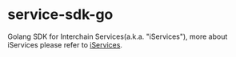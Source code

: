 # service-sdk-go

Golang SDK for Interchain Services(a.k.a. "iServices"), more about iServices please refer to [iServices](https://github.com/irisnet/irismod/tree/master/modules/service).